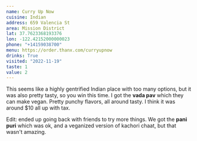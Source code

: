 ```yaml
---
name: Curry Up Now
cuisine: Indian
address: 659 Valencia St
area: Mission District
lat: 37.7623368193376
lon: -122.42152000000023
phone: "+14159038700"
menu: https://order.thanx.com/curryupnow
drinks: True
visited: "2022-11-19"
taste: 1
value: 2
---
```


This seems like a highly gentrified Indian place with too many options, but it was also pretty tasty, so you win this time. I got the **vada pav** which they can make vegan. Pretty punchy flavors, all around tasty. I think it was around $10 all up with tax.

Edit: ended up going back with friends to try more things. We got the **pani puri** which was ok, and a veganized version of kachori chaat, but that wasn't amazing.

